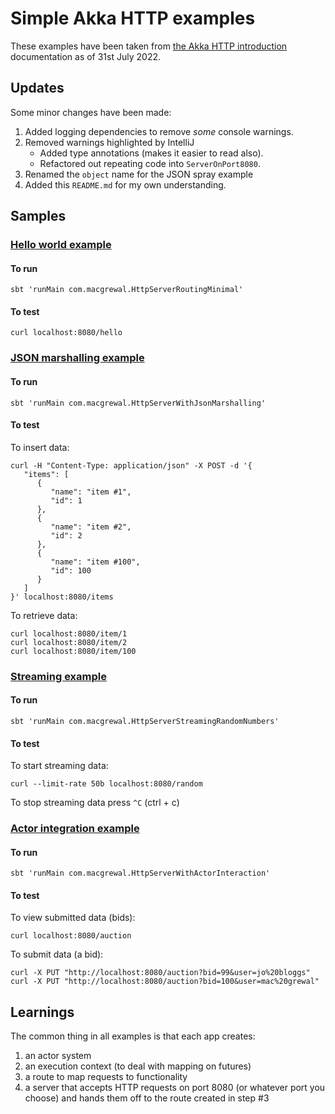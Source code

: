 # Simple Akka HTTP examples

These examples have been taken from [the Akka HTTP introduction](https://doc.akka.io/docs/akka-http/current/introduction.html)
documentation as of 31st July 2022.


## Updates

Some minor changes have been made:

1. Added logging dependencies to remove _some_ console warnings.
2. Removed warnings highlighted by IntelliJ
   * Added type annotations (makes it easier to read also).
   * Refactored out repeating code into `ServerOnPort8080`.
3. Renamed the `object` name for the JSON spray example
4. Added this `README.md` for my own understanding.


## Samples

### [Hello world example](src/main/scala/HttpServerRoutingMinimal.scala)

#### To run
```
sbt 'runMain com.macgrewal.HttpServerRoutingMinimal'
```

#### To test
```
curl localhost:8080/hello
```


### [JSON marshalling example](src/main/scala/HttpServerWithJsonMarshalling.scala)

#### To run
```
sbt 'runMain com.macgrewal.HttpServerWithJsonMarshalling'
```

#### To test

To insert data:
```
curl -H "Content-Type: application/json" -X POST -d '{
   "items": [
      {
         "name": "item #1",
         "id": 1
      },
      {
         "name": "item #2",
         "id": 2
      },
      {
         "name": "item #100",
         "id": 100
      }
   ]
}' localhost:8080/items
```

To retrieve data:
```
curl localhost:8080/item/1
curl localhost:8080/item/2
curl localhost:8080/item/100
```


### [Streaming example](src/main/scala/HttpServerStreamingRandomNumbers.scala)

#### To run
```
sbt 'runMain com.macgrewal.HttpServerStreamingRandomNumbers'
```

#### To test

To start streaming data:
```
curl --limit-rate 50b localhost:8080/random
```

To stop streaming data press `^C` (ctrl + c)


### [Actor integration example](src/main/scala/HttpServerWithActorInteraction.scala)

#### To run
```
sbt 'runMain com.macgrewal.HttpServerWithActorInteraction'
```

#### To test

To view submitted data (bids):
```
curl localhost:8080/auction
```

To submit data (a bid):
```
curl -X PUT "http://localhost:8080/auction?bid=99&user=jo%20bloggs"
curl -X PUT "http://localhost:8080/auction?bid=100&user=mac%20grewal"
```


## Learnings

The common thing in all examples is that each app creates:
1. an actor system
2. an execution context (to deal with mapping on futures)
3. a route to map requests to functionality
4. a server that accepts HTTP requests on port 8080
   (or whatever port you choose) and hands them off to the route 
   created in step #3


